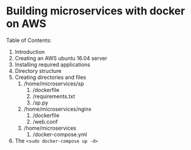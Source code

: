 # Building microservices with docker on AWS

Table of Contents:
1. Introduction
1. Creating an AWS ubuntu 16.04 server
1. Installing required applications
1. Directory structure
1. Creating directories and files
   1. /home/microservices/sp
      1. /dockerfile
      1. /requirements.txt
      1. /sp.py
   1. /home/microservices/nginx
      1. /dockerfile
      1. /web.conf
   1. /home/microservices
      1. /docker-compose.yml
1. The `<sudo docker-compose up -d>`


